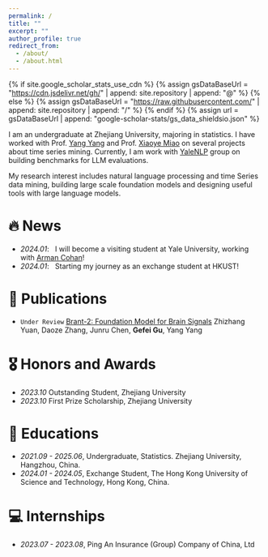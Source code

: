 ```yaml
---
permalink: /
title: ""
excerpt: ""
author_profile: true
redirect_from: 
  - /about/
  - /about.html
---
```


{% if site.google_scholar_stats_use_cdn %}
{% assign gsDataBaseUrl = "https://cdn.jsdelivr.net/gh/" | append: site.repository | append: "@" %}
{% else %}
{% assign gsDataBaseUrl = "https://raw.githubusercontent.com/" | append: site.repository | append: "/" %}
{% endif %}
{% assign url = gsDataBaseUrl | append: "google-scholar-stats/gs_data_shieldsio.json" %}

<span class='anchor' id='about-me'></span>

I am an undergraduate at Zhejiang University, majoring in statistics. I have worked with Prof. [Yang Yang](http://yangy.org/) and Prof. [Xiaoye Miao](https://person.zju.edu.cn/en/miaoxy_en#0) on several projects about time series mining. Currently, I am work with [YaleNLP](https://yale-nlp.github.io/) group on building benchmarks for LLM evaluations. 

My research interest includes natural language processing and time Series data mining, building large scale foundation models and designing useful tools with large language models.

# 🔥 News
- *2024.01*: &nbsp; I will become a visiting student at Yale University, working with [Arman Cohan](https://armancohan.com/)!
- *2024.01*: &nbsp; Starting my journey as an exchange student at HKUST!

# 📝 Publications
<!-- simple paper -->
- `Under Review` [Brant-2: Foundation Model for Brain Signals](https://arxiv.org/abs/2402.10251)
    Zhizhang Yuan, Daoze Zhang, Junru Chen, **Gefei Gu**, Yang Yang

# 🎖 Honors and Awards
- *2023.10* Outstanding Student, Zhejiang University
- *2023.10* First Prize Scholarship, Zhejiang University

# 📖 Educations
- *2021.09 - 2025.06*, Undergraduate, Statistics. Zhejiang University, Hangzhou, China.
- *2024.01 - 2024.05*, Exchange Student, The Hong Kong University of Science and Technology, Hong Kong, China.


# 💻 Internships
- *2023.07 - 2023.08*, Ping An Insurance (Group) Company of China, Ltd
